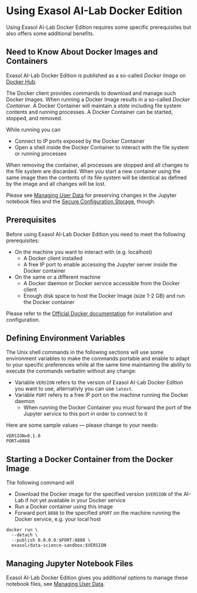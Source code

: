 # Using Exasol AI-Lab Docker Edition

Using Exasol AI-Lab Docker Edition requires some specific prerequisites but also offers some additional benefits.

## Need to Know About Docker Images and Containers

Exasol AI-Lab Docker Edition is published as a so-called _Docker Image_ on [Docker Hub](https://hub.docker.com/r/exasol/data-science-sandbox).

The Docker client provides commands to download and manage such Docker Images.
When running a Docker Image results in a so-called _Docker Container_.
A Docker Container will maintain a _state_ including file system contents and running processes.
A Docker Container can be started, stopped, and removed.

While running you can
* Connect to IP ports exposed by the Docker Container
* Open a shell inside the Docker Container to interact with the file system or running processes

When removing the container, all processes are stopped and all changes to the file system are discarded.
When you start a new container using the same image then the contents of its file system will be identical as defined by the image and all changes will be lost.

Please see [Managing User Data](user_data.md) for preserving changes in the Jupyter notebook files and the [Secure Configuration Storage](secure_configuration_storage.md), though.

## Prerequisites

Before using Exasol AI-Lab Docker Edition you need to meet the following prerequisites:
* On the machine you want to interact with (e.g. localhost)
  * A Docker client installed
  * A free IP port to enable accessing the Jupyter server inside the Docker container
* On the same or a different machine
  * A Docker daemon or Docker service accessible from the Docker client
  * Enough disk space to host the Docker Image (size 1-2 GB) and run the Docker container

Please refer to the [Official Docker documentation](https://docs.docker.com) for installation and configuration.

## Defining Environment Variables

The Unix shell commands in the following sections will use some environment variables to make the commands portable and enable to adapt to your specific preferences while at the same time maintaining the ability to execute the commands verbatim without any change:
* Variable `VERSION` refers to the version of Exasol AI-Lab Docker Edition you want to use, alternativly you can use `latest`.
* Variable `PORT` refers to a free IP port on the machine running the Docker daemon
  * When running the Docker Container you must forward the port of the Jupyter service to this port in order to connect to it

Here are some sample values &mdash; please change to your needs:

```shell
VERSION=0.1.0
PORT=8888
```

## Starting a Docker Container from the Docker Image

The following command will
* Download the Docker image for the specified version `$VERSION` of the AI-Lab if not yet available in your Docker service
* Run a Docker container using this image
* Forward port `8888` to the specified `$PORT` on the machine running the Docker service, e.g. your local host


```shell
docker run \
  --detach \
  --publish 0.0.0.0:$PORT:8888 \
  exasol/data-science-sandbox:$VERSION
```

## Managing Jupyter Notebook Files

Exasol AI-Lab Docker Edition gives you additional options to manage these notebook files, see [Managing User Data](user_data.md).